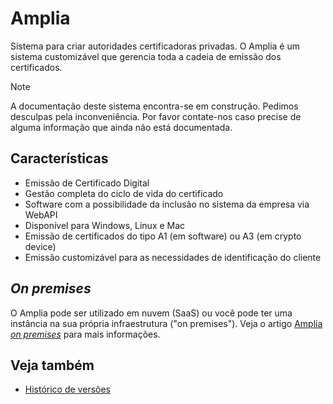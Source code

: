 ﻿# Amplia

Sistema para criar autoridades certificadoras privadas. O Amplia é um sistema customizável que gerencia toda a cadeia de emissão dos certificados.

> [!NOTE]
> A documentação deste sistema encontra-se em construção. Pedimos desculpas pela inconveniência. Por favor contate-nos caso
> precise de alguma informação que ainda não está documentada.

## Características

* Emissão de Certificado Digital
* Gestão completa do ciclo de vida do certificado
* Software com a possibilidade da inclusão no sistema da empresa via WebAPI
* Disponível para Windows, Linux e Mac
* Emissão de certificados do tipo A1 (em software) ou A3 (em crypto device)
* Emissão customizável para as necessidades de identificação do cliente

## *On premises*

O Amplia pode ser utilizado em nuvem (SaaS) ou você pode ter uma instância na sua própria infraestrutura ("on premises"). Veja o
artigo [Amplia *on premises*](on-premises/index.md) para mais informações.

## Veja também

* [Histórico de versões](changelog.md)
